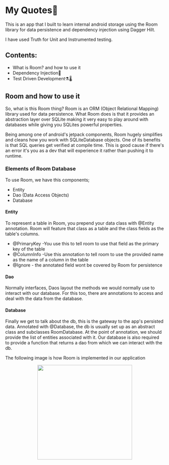 # My Quotes📜

This is an app that I built to learn internal android storage using the Room library for data persistence and dependency injection using Dagger Hilt.

I have used Truth for Unit and Instrumented testing.

## Contents:
- What is Room? and how to use it
- Dependency Injection💉
- Test Driven Development⚗️🌡️

## Room and how to use it
So, what is this Room thing? Room is an ORM (Object Relational Mapping) library used for data persistence. What Room does is that it provides an abstraction layer over SQLite making it very easy to play around with databases while giving you SQLites powerful properties.

Being among one of android's jetpack components, Room hugely simplifies and cleans how you work with SQLiteDatabase objects. One of its benefits is that SQL queries get verified at compile time. This is good cause if there's an error it's you as a dev that will experience it rather than pushing it to runtime.

### Elements of Room Database
To use Room, we have this components;
- Entity
- Dao (Data Access Objects)
- Database

#### Entity
To represent a table in Room, you prepend your data class with @Entity annotation. Room will feature that class as a table and the class fields as the table's columns.
 - @PrimaryKey -You use this to tell room to use that field as the primary key of the table
 - @ColumnInfo -Use this annotation to tell room to use the provided name as the name of a column in the table
 - @Ignore - the annotated field wont be covered by Room for persistence

#### Dao
Normally interfaces, Daos layout the methods we would normally use to interact with our database. For this too, there are annotations to access and deal with the data from the database.

#### Database
Finally we get to talk about the db, this is the gateway to the app's persisted data. Annotated with @Database, the db is usually set up as an abstract class and subclasses RoomDatabase. At the point of annotation, we should provide the list of entities associated with it.
Our database is also required to provide a function that returns a dao from which we can interact with the db.

The following image is how Room is implemented in our application
<p align="center">
<img src="https://i.ibb.co/gSMzNC0/room.png" width="300" height="300">
</p>
